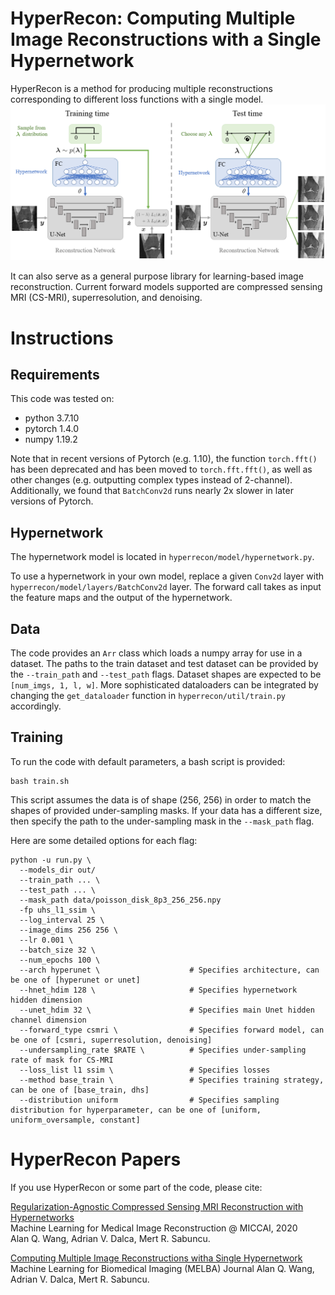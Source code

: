 # HyperRecon: Computing Multiple Image Reconstructions with a Single Hypernetwork
HyperRecon is a method for producing multiple reconstructions corresponding to different loss functions with a single model.
![Network architecture](figs/hyperrecon_arch.png)

It can also serve as a general purpose library for learning-based image reconstruction.
Current forward models supported are compressed sensing MRI (CS-MRI), superresolution, and denoising.

# Instructions
## Requirements
This code was tested on:

- python 3.7.10
- pytorch 1.4.0
- numpy 1.19.2

Note that in recent versions of Pytorch (e.g. 1.10), the function `torch.fft()` has been deprecated and has been moved to `torch.fft.fft()`, as well as other changes (e.g. outputting complex types instead of 2-channel).
Additionally, we found that `BatchConv2d` runs nearly 2x slower in later versions of Pytorch.

## Hypernetwork
The hypernetwork model is located in `hyperrecon/model/hypernetwork.py`.

To use a hypernetwork in your own model, replace a given `Conv2d` layer with `hyperrecon/model/layers/BatchConv2d` layer. The forward call takes as input the feature maps and the output of the hypernetwork.

## Data
The code provides an `Arr` class which loads a numpy array for use in a dataset. The paths to the train dataset and test dataset can be provided by the `--train_path` and `--test_path` flags. 
Dataset shapes are expected to be `[num_imgs, 1, l, w]`.
More sophisticated dataloaders can be integrated by changing the `get_dataloader` function in `hyperrecon/util/train.py` accordingly.

## Training 
To run the code with default parameters, a bash script is provided:

    bash train.sh

This script assumes the data is of shape (256, 256) in order to match the shapes of provided under-sampling masks. If your data has a different size, then specify the path to the under-sampling mask in the `--mask_path` flag.

Here are some detailed options for each flag:

    python -u run.py \
      --models_dir out/
      --train_path ... \
      --test_path ... \
      --mask_path data/poisson_disk_8p3_256_256.npy
      -fp uhs_l1_ssim \
      --log_interval 25 \
      --image_dims 256 256 \
      --lr 0.001 \
      --batch_size 32 \
      --num_epochs 100 \
      --arch hyperunet \                    # Specifies architecture, can be one of [hyperunet or unet]
      --hnet_hdim 128 \                     # Specifies hypernetwork hidden dimension
      --unet_hdim 32 \                      # Specifies main Unet hidden channel dimension
      --forward_type csmri \                # Specifies forward model, can be one of [csmri, superresolution, denoising]
      --undersampling_rate $RATE \          # Specifies under-sampling rate of mask for CS-MRI
      --loss_list l1 ssim \                 # Specifies losses
      --method base_train \                 # Specifies training strategy, can be one of [base_train, dhs]
      --distribution uniform                # Specifies sampling distribution for hyperparameter, can be one of [uniform, uniform_oversample, constant]

# HyperRecon Papers
If you use HyperRecon or some part of the code, please cite:

[Regularization-Agnostic Compressed Sensing MRI Reconstruction with Hypernetworks](https://arxiv.org/abs/2101.02194)   
Machine Learning for Medical Image Reconstruction @ MICCAI, 2020   
Alan Q. Wang, Adrian V. Dalca, Mert R. Sabuncu.   

[Computing Multiple Image Reconstructions witha Single Hypernetwork](https://www.melba-journal.org/papers/2022:017.html)   
Machine Learning for Biomedical Imaging (MELBA) Journal
Alan Q. Wang, Adrian V. Dalca, Mert R. Sabuncu.   

